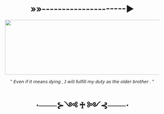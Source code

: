 <html>

<body>
<h1 align=center>
  »»---------------------►
</h1>

<p align=center>
<img src="https://i.pinimg.com/736x/f1/6c/3e/f16c3e1bd50c29429981fb04ada9ac72.jpg" height=180px width=550px;>
</p>

<p align=center>
" 𝘌𝘷𝘦𝘯 𝘪𝘧 𝘪𝘵 𝘮𝘦𝘢𝘯𝘴 𝘥𝘺𝘪𝘯𝘨 , 𝘐 𝘸𝘪𝘭𝘭 𝘧𝘶𝘭𝘧𝘪𝘭𝘭 𝘮𝘺 𝘥𝘶𝘵𝘺 𝘢𝘴 𝘵𝘩𝘦 𝘰𝘭𝘥𝘦𝘳 𝘣𝘳𝘰𝘵𝘩𝘦𝘳 . "
</p>

<h1 align=center>
  ⋅───⊱༺ ♰ ༻⊰───⋅
</h1>

</body>


</html>

